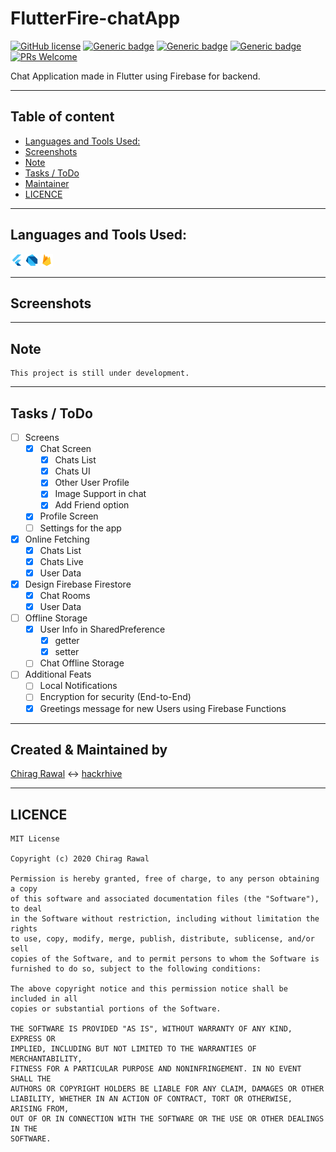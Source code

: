 # FlutterFire-chatApp 
[![GitHub license](https://img.shields.io/github/license/Naereen/StrapDown.js.svg?style=flat-square)](/LICENSE) [![Generic badge](https://img.shields.io/badge/Flutter-1.20.0-67B7F6.svg?style=flat-square)](https://flutter.dev/) [![Generic badge](https://img.shields.io/badge/Dart-2.9.0-00D2B8.svg?style=flat-square)](https://dart.dev/) [![Generic badge](https://img.shields.io/badge/Backend-Firebase-F5820C.svg?style=flat-square)](https://firebase.google.com/) [![PRs Welcome](https://img.shields.io/badge/PRs-welcome-brightgreen.svg?style=flat-square)](https://github.com/HackrHIVE/flutterfire-ChatApp/pulls) 

Chat Application made in Flutter using Firebase for backend.

---
## Table of content
  - [Languages and Tools Used:](#languages-and-tools-used)
  - [Screenshots](#screenshots)
  - [Note](#note)
  - [Tasks / ToDo](#tasks--todo)
  - [Maintainer](#created--maintained-by)
  - [LICENCE](#licence)

---
## Languages and Tools Used:
<code><img height="20" src="https://raw.githubusercontent.com/github/explore/80688e429a7d4ef2fca1e82350fe8e3517d3494d/topics/flutter/flutter.png"></code>
<code><img height="20" src="https://raw.githubusercontent.com/github/explore/80688e429a7d4ef2fca1e82350fe8e3517d3494d/topics/dart/dart.png"></code>
<code><img height="20" src="https://raw.githubusercontent.com/github/explore/80688e429a7d4ef2fca1e82350fe8e3517d3494d/topics/firebase/firebase.png"></code>

---
## Screenshots

---
## Note
    This project is still under development.

---
## Tasks / ToDo
- [ ]  Screens
    - [x]  Chat Screen
        - [x]  Chats List
        - [x]  Chats UI
        - [x]  Other User Profile
        - [x]  Image Support in chat
        - [x]  Add Friend option
    - [x]  Profile Screen
    - [ ]  Settings for the app

- [x]  Online Fetching
    - [x]  Chats List
    - [x]  Chats Live
    - [x]  User Data

- [x]  Design Firebase Firestore
    - [x]  Chat Rooms
    - [x]  User Data

- [ ]  Offline Storage
    - [x]  User Info in SharedPreference
        - [x]  getter
        - [x]  setter
    - [ ]  Chat Offline Storage

- [ ]  Additional Feats
    - [ ]  Local Notifications
    - [ ]  Encryption for security (End-to-End)
    - [x]  Greetings message for new Users using Firebase Functions

---
## Created & Maintained by 
[Chirag Rawal](https://chirag.design) <-> [hackrhive](https://github.com/hackrhive)

---
## LICENCE
```
MIT License

Copyright (c) 2020 Chirag Rawal

Permission is hereby granted, free of charge, to any person obtaining a copy
of this software and associated documentation files (the "Software"), to deal
in the Software without restriction, including without limitation the rights
to use, copy, modify, merge, publish, distribute, sublicense, and/or sell
copies of the Software, and to permit persons to whom the Software is
furnished to do so, subject to the following conditions:

The above copyright notice and this permission notice shall be included in all
copies or substantial portions of the Software.

THE SOFTWARE IS PROVIDED "AS IS", WITHOUT WARRANTY OF ANY KIND, EXPRESS OR
IMPLIED, INCLUDING BUT NOT LIMITED TO THE WARRANTIES OF MERCHANTABILITY,
FITNESS FOR A PARTICULAR PURPOSE AND NONINFRINGEMENT. IN NO EVENT SHALL THE
AUTHORS OR COPYRIGHT HOLDERS BE LIABLE FOR ANY CLAIM, DAMAGES OR OTHER
LIABILITY, WHETHER IN AN ACTION OF CONTRACT, TORT OR OTHERWISE, ARISING FROM,
OUT OF OR IN CONNECTION WITH THE SOFTWARE OR THE USE OR OTHER DEALINGS IN THE
SOFTWARE.
```